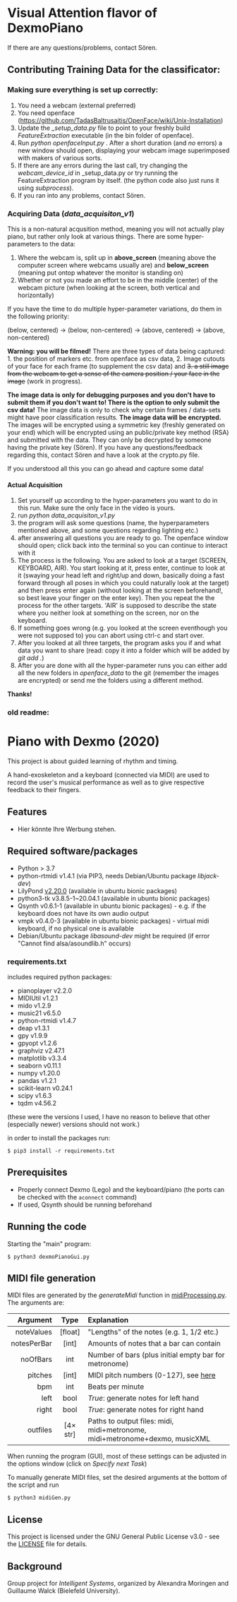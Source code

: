 # Visual Attention flavor of DexmoPiano
If there are any questions/problems, contact Sören.

## Contributing Training Data for the classificator:

### Making sure everything is set up correctly:
1. You need a webcam (external preferred)
2. You need openface (https://github.com/TadasBaltrusaitis/OpenFace/wiki/Unix-Installation)
3. Update the _\_setup_data.py_ file to point to your freshly build _FeatureExtraction_ executable (in the bin folder of openface).
4. Run _python openfaceInput.py_ . After a short duration (and _no_ errors) a new window should open, displaying your webcam image superimposed with makers of various sorts.
5. If there are any errors during the last call, try changing the _webcam_device_id_ in \_setup_data.py or try running the FeatureExtraction program by itself. (the python code also just runs it using _subprocess_). 
6. If you ran into any problems, contact Sören.

### Acquiring Data (_data_acquisiton_v1_)
This is a non-natural acqusition method, meaning you will not actually play piano, but rather only look at various things.
There are some hyper-parameters to the data:
1. Where the webcam is, split up in **above_screen** (meaning above the computer screen where webcams usually are) and **below_screen** (meaning put ontop whatever the monitor is standing on)
2. Whether or not you made an effort to be in the middle (center) of the webcam picture (when looking at the screen, both vertical and horizontally)

If you have the time to do multiple hyper-parameter variations, do them in the following priority:

(below, centered) -> (below, non-centered) -> (above, centered) -> (above, non-centered)

**Warning: you will be filmed!**
There are three types of data being captured: 1. the position of markers etc. from openface as csv data, 2. Image cutouts of your face for each frame (to supplement the csv data) and ~~3. a still image from the webcam to get a sense of the camera position / your face in the image~~ (work in progress).

**The image data is only for debugging purposes and you don't have to submit them if you don't want to! There is the option to only submit the csv data!** The image data is only to check why certain frames / data-sets might have poor classification results. **The image data will be encrypted.** The images will be encrypted using a symmetric key (freshly generated on your end) which will be encrypted using an public/private key method (RSA) and submitted with the data. They can only be decrypted by someone having the private key (Sören). If you have any questions/feedback regarding this, contact Sören and have a look at the crypto.py file.

If you understood all this you can go ahead and capture some data!

#### Actual Acquisition
1. Set yourself up according to the hyper-parameters you want to do in this run. Make sure the only face in the video is yours.
2. run _python data_acquisiton_v1.py_
3. the program will ask some questions (name, the hyperparameters mentioned above, and some questions regarding lighting etc.)
4. after answering all questions you are ready to go. The openface window should open; click back into the terminal so you can continue to interact with it
5. The process is the following. You are asked to look at a target (SCREEN, KEYBOARD, AIR). You start looking at it, press enter, continue to look at it (swaying your head left and right/up and down, basically doing a fast forward through all poses in which you could naturally look at the target) and then press enter again (without looking at the screen beforehand!, so best leave your finger on the enter key). Then you repeat the the process for the other targets. 'AIR' is supposed to describe the state where you neither look at something on the screen, nor on the keyboard.
7. If something goes wrong (e.g. you looked at the screen eventhough you were not supposed to) you can abort using ctrl-c and start over.
8. After you looked at all three targets, the program asks you if and what data you want to share (read: copy it into a folder which will be added by _git add ._)
9. After you are done with all the hyper-parameter runs you can either add all the new folders in _openface_data_ to the git (remember the images are encrypted) or send me the folders using a different method.

**Thanks!**


### old readme:

# Piano with Dexmo (2020)

This project is about guided learning of rhythm and timing.

A hand-exoskeleton and a keyboard (connected via MIDI) are used to record the user's musical performance as well as to give respective feedback to their fingers.


## Features
* Hier könnte Ihre Werbung stehen.


## Required software/packages
* Python > 3.7
* python-rtmidi v1.4.1 (via PIP3, needs Debian/Ubuntu package *libjack-dev*)
* LilyPond [v2.20.0](http://lilypond.org/download/binaries/) (available in ubuntu bionic packages)
* python3-tk v3.8.5-1~20.04.1 (available in ubuntu bionic packages)
* Qsynth v0.6.1-1 (available in ubuntu bionic packages) - e.g. if the keyboard does not have its own audio output
* vmpk v0.4.0-3 (available in ubuntu bionic packages) - virtual midi keyboard, if no physical one is available
* Debian/Ubuntu package *libasound-dev* might be required (if error "Cannot find alsa/asoundlib.h" occurs)

### requirements.txt
includes required python packages:
* pianoplayer v2.2.0
* MIDIUtil v1.2.1
* mido v1.2.9
* music21 v6.5.0
* python-rtmidi v1.4.7
* deap v1.3.1
* gpy v1.9.9
* gpyopt v1.2.6
* graphviz v2.47.1
* matplotlib v3.3.4
* seaborn v0.11.1
* numpy v1.20.0
* pandas v1.2.1
* scikit-learn v0.24.1
* scipy v1.6.3
* tqdm v4.56.2

(these were the versions I used, I have no reason to believe that other (especially newer) versions should not work.)

in order to install the packages run: 
```
$ pip3 install -r requirements.txt
```

## Prerequisites
* Properly connect Dexmo (Lego) and the keyboard/piano (the ports can be checked with the `aconnect` command)
* If used, Qsynth should be running beforehand


## Running the code
Starting the "main" program:
```
$ python3 dexmoPianoGui.py
```


## MIDI file generation
MIDI files are generated by the *generateMidi* function in [midiProcessing.py](https://github.com/abarch/comp_scaffold/blob/interactionLoop/DexmoPiano/midiProcessing.py).
The arguments are:

| Argument | Type | Explanation |
| ---: | :---: | :--- |
| noteValues | [float] | "Lengths" of the notes (e.g. 1, 1/2 etc.) |
| notesPerBar | [int] | Amounts of notes that a bar can contain |
| noOfBars | int | Number of bars (plus initial empty bar for metronome) |
| pitches | [int] | MIDI pitch numbers (0-127), see [here](https://newt.phys.unsw.edu.au/jw/notes.html) |
| bpm | int | Beats per minute |
| left | bool | *True*: generate notes for left hand |
| right | bool | *True*: generate notes for right hand |
| outfiles | [4× str] | Paths to output files: midi, midi+metronome, midi+metronome+dexmo, musicXML |

When running the program (GUI), most of these settings can be adjusted in the options window (click on *Specify next Task*)

To manually generate MIDI files, set the desired arguments at the bottom of the script and run
```
$ python3 midiGen.py
```





<!-- ## Authors
* **Janneke Simmering**
* **Jessica Seidel**
* **Tobias Coppenrath** -->


## License
This project is licensed under the GNU General Public License v3.0 - see the [LICENSE](LICENSE) file for details.


## Background
Group project for *Intelligent Systems*, organized by Alexandra Moringen and Guillaume Walck (Bielefeld University).
